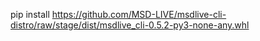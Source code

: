 pip install https://github.com/MSD-LIVE/msdlive-cli-distro/raw/stage/dist/msdlive_cli-0.5.2-py3-none-any.whl
